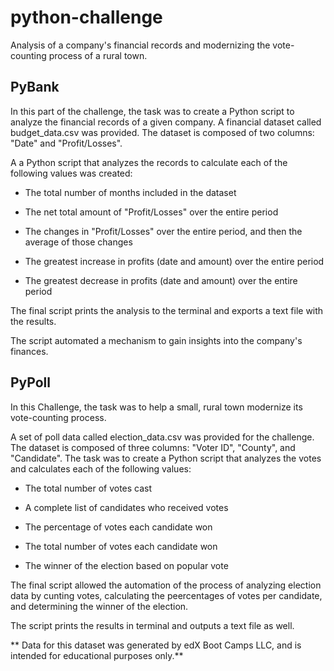 # python-challenge
Analysis of a company's financial records and modernizing the vote-counting process of a rural town.  

## PyBank

In this part of the challenge, the task was to create a Python script to analyze the financial records of a given company. 
A financial dataset called budget_data.csv was provided. The dataset is composed of two columns: "Date" and "Profit/Losses".

A a Python script that analyzes the records to calculate each of the following values was created:

* The total number of months included in the dataset

* The net total amount of "Profit/Losses" over the entire period

* The changes in "Profit/Losses" over the entire period, and then the average of those changes

* The greatest increase in profits (date and amount) over the entire period

* The greatest decrease in profits (date and amount) over the entire period

The final script prints the analysis to the terminal and exports a text file with the results.

The script automated a mechanism to gain insights into the company's finances. 

## PyPoll

In this Challenge, the task was to help a small, rural town modernize its vote-counting process.

A set of poll data called election_data.csv was provided for the challenge. The dataset is composed of three columns: "Voter ID", "County", and "Candidate". The task was to create a Python script that analyzes the votes and calculates each of the following values:

* The total number of votes cast

* A complete list of candidates who received votes

* The percentage of votes each candidate won

* The total number of votes each candidate won

* The winner of the election based on popular vote

The final script allowed the automation of the process of analyzing election data by cunting votes, calculating the peercentages of votes per candidate, and determining the winner of the election. 

The script prints the results in terminal and outputs a text file as well. 

** Data for this dataset was generated by edX Boot Camps LLC, and is intended for educational purposes only.** 